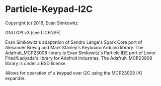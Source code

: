 Particle-Keypad-I2C
============
Copyright (c) 2016, Evan Simkowitz

GNU GPLv3 (see LICENSE)

Evan Simkowitz's adaptation of Sandro Lange's Spark Core port of Alexander Brevig and Mark Stanley's Keyboard Arduino library. The Adafruit_MCP23008 library is Evan Simkowitz's Particle IDE port of Limor Fried/Ladyada's library for Adafruit Industries. The Adafruit_MCP23008 library is under a BSD license.

Allows for operation of a keypad over I2C using the MCP23008 I/O expander.
